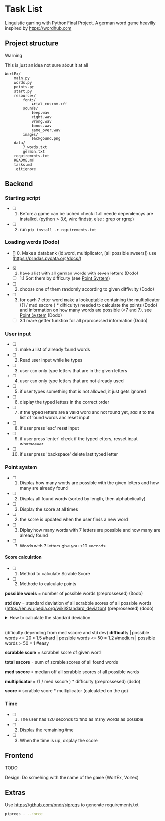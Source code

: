 # Task List

Linguistic gaming with Python Final Project. A german word game heaviliy inspired by https://wordhub.com

## Project structure

> [!WARNING]  
> This is just an idea not sure about it at all

```
WortEx/
    main.py
    words.py
    points.py
    start.py
    resources/
        fonts/
            Arial_custom.tff
        sounds/
            beep.wav
            right.wav
            wrong.wav
            bonus.wav
            game_over.wav
        images/
            backgound.png
    data/
        7_words.txt
        german.txt
    requirements.txt
    README.md
    tasks.md
    .gitignore
```


## Backend

### Starting script

- [ ] 1. Before a game can be luched check if all neede dependencys are installed. (python > 3.6, win: findstr, else : grep or rgrep)

- [ ] 2. run `pip install -r requirements.txt`

### Loading words (Dodo)

- [] 0. Make a databank (id:word, multiplicator, [all possible awsers]) use (https://pandas.pydata.org/docs/) 

- [x] 1. have a list with all german words with seven letters (Dodo)
  - [ ] 1.1 Sort them by difficulty (see [Point System](/tasks.md#point-system))

- [ ] 2. choose one of them randomly according to given diffivulty (Dodo)

- [ ] 3. for each 7 etter word make a lookuptable containing the multiplicator ((1 / med sscore ) * difficulty) needed to calculate the points (Dodo) and information on how many words are possible (>7 and 7). see [Point System](/tasks.md#point-system) (Dodo)
  - [ ] 3.1 make getter funktion for all prprocessed information (Dodo)

### User input

- [ ] 1. make a list of already found words

- [ ] 2. Read user input while he types

- [ ] 3. user can only type letters that are in the given letters

- [ ] 4. user can only type letters that are not already used

- [ ] 5. if user types something that is not allowed, it just gets ignored

- [ ] 6. display the typed letters in the correct order

- [ ] 7. if the typed letters are a valid word and not found yet, add it to the list of found words and reset input

- [ ] 8. if user press 'esc' reset input

- [ ] 9. if user press 'enter' check if the typed letters, resset input whatsoever

- [ ] 10. if user press 'backspace' delete last typed letter

### Point system

- [ ] 1. Display how many words are possible with the given letters and how many are already found 

- [ ] 2. Display all found words (sorted by length, then alphabetically)

- [ ] 3. Display the score at all times

- [ ] 2. the score is updated when the user finds a new word

- [ ] 3. Diplay how many words with 7 letters are possible and how many are already found

- [ ] 3. Words with 7 letters give you +10 seconds

#### Score calculation

- [ ] 1. Method to calculate Scrable Score 

- [ ] 2. Methode to calculate points 

**possible words** = number of possible words (preprossesed) (Dodo)

**std dev** = standard deviation of all scrabble scores of all possible words (https://en.wikipedia.org/wiki/Standard_deviation) (preprossesed) (dodo)


<details>
<summary>How to calculate the standard deviation</summary>
<br>

1. Calculate the Mean (Average):

$$ \text{Mean} (\bar{x}) = \frac{\text{Sum of all values}}{\text{Number of values}} $$

2. Calculate the Deviations:

$$ \text{Deviation from Mean} = \text{Value} - \text{Mean} $$

3. Square the Deviations:

$$ \text{Squared Deviation} = (\text{Deviation from Mean})^2 $$

4. Calculate the Variance:

$$ \text{Variance} (\sigma^2) = \frac{\text{Sum of Squared Deviations}}{\text{Number of values}} $$

5. Calculate the Standard Deviation:

$$ \text{Standard Deviation} (\sigma) = \sqrt{\text{Variance}} $$

In summary:

$$ \sigma = \sqrt{\frac{\sum{(x - \bar{x})^2}}{N}} $$

where $ \sigma $ is the standard deviation, $ x $ is each individual value, $ \bar{x} $ is the mean, and $ N $ is the number of values.

If working with a sample, use the sample standard deviation formula, involving dividing by $ N-1 $ to correct for bias in the estimation of the population variance.\

</details>
<br>

(dificulty depending from med sscore and std dev)
**difficult**y | possible words <= 20 = 1.5     #hard
           | possible words <= 50 = 1.2     #medium
           | possible words > 50  = 1       #easy

**scrabble score** = scrabbel score of given word

**total sscore** = sum of scrable scores of all found words

**med sscore** = median off all scrabble scores of all possible words

**multiplicator** = (1 / med sscore ) * difficulty (preprossesed) (dodo)

**score** = scrabble score * multiplicator (calculated on the go)

### Time

- [ ] 1. The user has 120 seconds to find as many words as possible

- [ ] 2. Display the remaining time

- [ ] 3. When the time is up, display the score

## Frontend

TODO

Design: Do somehing with the name of the game (WortEx, Vortex)

## Extras

Use https://github.com/bndr/pipreqs to generate requirements.txt

```bash
pipreqs . --force
```
